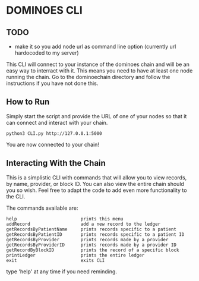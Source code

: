 # DOMINOES CLI

## TODO
- make it so you add node url as command line option (currently url hardocoded to my server)

This CLI will connect to your instance of the dominoes chain and will be an easy way to interract with it. This means you need to have at least one node running the chain. Go to the dominoechain directory and follow the instructions if you have not done this.

## How to Run
Simply start the script and provide the URL of one of your nodes so that it can connect and interact with your chain.
```
python3 CLI.py http://127.0.0.1:5000
```
You are now connected to your chain!

## Interacting With the Chain

This is a simplistic CLI with commands that will allow you to view records, by name, provider, or block ID. You can also view the entire chain should you so wish. Feel free to adapt the code to add even more functionality to the CLI.

The commands available are:

    help                        prints this menu
    addRecord                   add a new record to the ledger
    getRecordsByPatientName     prints records specific to a patient
    getRecordsByPatientID       prints records specific to a patient ID
    getRecordsByProvider        prints records made by a provider
    getRecordsByProviderID      prints records made by a provider ID
    getRecordByBlockID          prints the record of a specific block
    printLedger                 prints the entire ledger
    exit                        exits CLI

type 'help' at any time if you need reminding.
